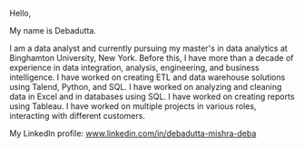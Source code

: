 Hello,

My name is Debadutta.

I am a data analyst and currently pursuing my master's in data analytics at Binghamton University, New York. Before this, I have more than a decade of experience in data integration, analysis, engineering, and business intelligence. I have worked on creating ETL and data warehouse solutions using Talend, Python, and SQL. I have worked on analyzing and cleaning data in Excel and in databases using SQL. I have worked on creating reports using Tableau. I have worked on multiple projects in various roles, interacting with different customers.

My LinkedIn profile: www.linkedin.com/in/debadutta-mishra-deba
